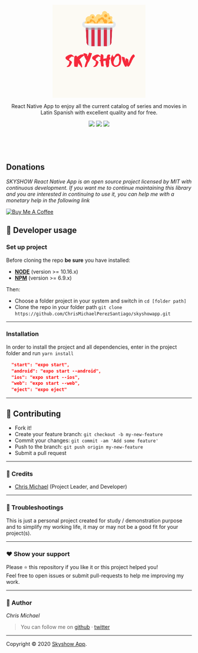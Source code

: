 <p align="center">
<img 
  src="./assets/img/logo.png" width="50%" style="display: block; margin-left: auto; margin-right: auto; " alt="logo">
</p>


<p align="center">
React Native App to enjoy all the current catalog of series and movies in Latin Spanish with excellent quality and for free.
</p>

<p align="center">
  <img src="https://img.shields.io/badge/react-native-blue">
  <img src="https://img.shields.io/badge/android/ios-app-blue"/>
  <img src="https://img.shields.io/badge/License-MIT-blue.svg"/>
</p>       
         
<br/><br/><br/>



## Donations
*SKYSHOW React Native App is an open source project licensed by MIT with continuous development. If you want me to continue maintaining this library and you are interested in continuing to use it, you can help me with a monetary help in the following link*

<a href="https://www.buymeacoffee.com/chrismichael" target="_blank"><img src="https://cdn.buymeacoffee.com/buttons/default-orange.png" alt="Buy Me A Coffee" style="height: 51px !important;width: 217px !important;" ></a>


## **:wrench: Developer usage**

### **Set up project**

Before cloning the repo **be sure** you have installed:

- [**NODE**](https://www.google.com/search?q=how+to+install+node) (version >= 10.16.x)
- [**NPM**](https://www.google.com/search?q=how+to+install+npm) (version >= 6.9.x)

Then:

- Choose a folder project in your system and switch in `cd [folder path]`
- Clone the repo in your folder path `git clone https://github.com/ChrisMichaelPerezSantiago/skyshowapp.git`

---

### **Installation**

In order to install the project and all dependencies, enter in the project folder and run `yarn install`


```json
  "start": "expo start",
  "android": "expo start --android",
  "ios": "expo start --ios",
  "web": "expo start --web",
  "eject": "expo eject"
```


---


## **:handshake: Contributing**

- Fork it!
- Create your feature branch: `git checkout -b my-new-feature`
- Commit your changes: `git commit -am 'Add some feature'`
- Push to the branch: `git push origin my-new-feature`
- Submit a pull request

---

### **:busts_in_silhouette: Credits**

- [Chris Michael](https://github.com/ChrisMichaelPerezSantiago) (Project Leader, and Developer)

---

### **:anger: Troubleshootings**

This is just a personal project created for study / demonstration purpose and to simplify my working life, it may or may
not be a good fit for your project(s).

---

### **:heart: Show your support**

Please :star: this repository if you like it or this project helped you!\
Feel free to open issues or submit pull-requests to help me improving my work.


---


### **:robot: Author**

_*Chris Michael*_

> You can follow me on
[github](https://github.com/ChrisMichaelPerezSantiago)&nbsp;&middot;&nbsp;[twitter](https://twitter.com/Chris5855M)

---

Copyright © 2020 [Skyshow App](https://github.com/ChrisMichaelPerezSantiago/skyshowapp).

